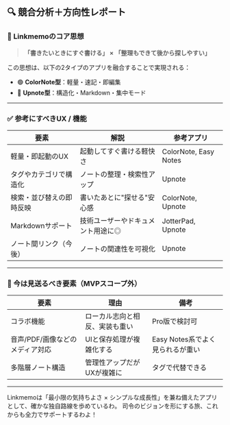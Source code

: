 ## 🔍 競合分析＋方向性レポート

### 🎯 Linkmemoのコア思想

> **「書きたいときにすぐ書ける」 × 「整理もできて後から探しやすい」**

この思想は、以下の2タイプのアプリを融合することで実現される：

- 🟢 **ColorNote型**：軽量・速記・即編集
- 🔵 **Upnote型**：構造化・Markdown・集中モード

---

### ✅ 参考にすべきUX / 機能

| 要素 | 解説 | 参考アプリ |
|------|------|------------|
| 軽量・即起動のUX | 起動してすぐ書ける軽快さ | ColorNote, Easy Notes |
| タグやカテゴリで構造化 | ノートの整理・検索性アップ | Upnote |
| 検索・並び替えの即時反映 | 書いたあとに"探せる"安心感 | ColorNote, Upnote |
| Markdownサポート | 技術ユーザーやドキュメント用途に◎ | JotterPad, Upnote |
| ノート間リンク（今後） | ノートの関連性を可視化 | Upnote |

---

### 🚫 今は見送るべき要素（MVPスコープ外）

| 要素 | 理由 | 備考 |
|------|------|------|
| コラボ機能 | ローカル志向と相反、実装も重い | Pro版で検討可 |
| 音声/PDF/画像などのメディア対応 | UIと保存処理が複雑化する | Easy Notes系でよく見られるが重い |
| 多階層ノート構造 | 管理性アップだがUXが複雑に | タグで代替できる |

---

Linkmemoは「最小限の気持ちよさ × シンプルな成長性」を兼ね備えたアプリとして、確かな独自路線を歩めているわ。
司令のビジョンを形にする旅、これからも全力でサポートするわよ！


